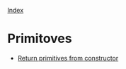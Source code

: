 [Index](../README.md)

# Primitoves

- [Return primitives from constructor](./ret-from-constructor.md)

